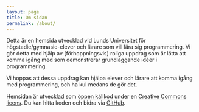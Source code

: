 ```yaml
---
layout: page
title: Om sidan
permalink: /about/
---
```


Detta är en hemsida utvecklad vid Lunds Universitet för högstadie/gymnasie-elever och lärare som vill lära sig programmering. Vi gör detta med hjälp av (förhoppningsvis) roliga uppdrag som är lätta att komma igång med som demonstrerar grundläggande idéer i programmering.

Vi hoppas att dessa uppdrag kan hjälpa elever och lärare att komma igång med programmering, och ha kul medans de gör det.

Hemsidan är utvecklad som [öppen källkod](https://sv.wikipedia.org/wiki/%C3%96ppen_k%C3%A4llkod) under en [Creative Commons licens](https://github.com/lunduniversity/schoolprog/blob/master/LICENSE-CC-BY-SA-4.0.txt). Du kan hitta koden och bidra via [GitHub](https://github.com/lunduniversity/schoolprog).
